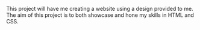 This project will have me creating a website using a design provided to me.
The aim of this project is to both showcase and hone my skills in HTML and CSS.